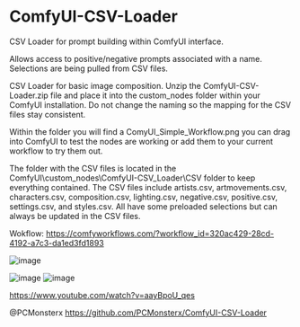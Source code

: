 # ComfyUI-CSV-Loader
CSV Loader for prompt building within ComfyUI interface.

Allows access to positive/negative prompts associated with a name. Selections are being pulled from CSV files.

CSV Loader for basic image composition. Unzip the ComfyUI-CSV-Loader.zip file and place it into the custom_nodes folder within your ComfyUI installation. Do not change the naming so the mapping for the CSV files stay consistent.

Within the folder you will find a ComyUI_Simple_Workflow.png you can drag into ComfyUI to test the nodes are working or add them to your current workflow to try them out.

The folder with the CSV files is located in the ComfyUI\custom_nodes\ComfyUI-CSV_Loader\CSV folder to keep everything contained. 
The CSV files include artists.csv, artmovements.csv, characters.csv, composition.csv, lighting.csv, negative.csv, positive.csv, settings.csv,
and styles.csv.
All have some preloaded selections but can always be updated in the CSV files.

Wokflow: https://comfyworkflows.com/?workflow_id=320ac429-28cd-4192-a7c3-da1ed3fd1893 

![image](https://github.com/PCMonsterx/ComfyUI-CSV-Loader/assets/58462961/f489457d-e093-45ca-b5ea-a67ec266f439)

![image](https://github.com/PCMonsterx/ComfyUI-CSV-Loader/assets/58462961/fed37f6a-820f-45f4-abf0-8ae17d322a22)
![image](https://github.com/PCMonsterx/ComfyUI-CSV-Loader/assets/58462961/9b739535-13ef-4005-a3f7-7e7d65f23580)

https://www.youtube.com/watch?v=aayBpoU_qes

@PCMonsterx
https://github.com/PCMonsterx/ComfyUI-CSV-Loader
